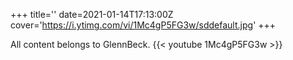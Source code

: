 +++
title=''
date=2021-01-14T17:13:00Z
cover='https://i.ytimg.com/vi/1Mc4gP5FG3w/sddefault.jpg'
+++

All content belongs to GlennBeck.
{{< youtube 1Mc4gP5FG3w >}}
